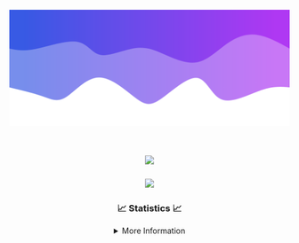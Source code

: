 ![Header](./IMG_4001.png)
<div align="center">

<h1 align="center">
  <a href="https://git.io/typing-svg">
    <img src="https://readme-typing-svg.herokuapp.com/?lines=Welcome+to+my+profile!+👋;JavaScript+developer.;&center=true&size=25">
  </a>
</h1>

<p align="center">
  <img src="https://lanyard.cnrad.dev/api/624702585596805130" />
</p>

### 📈 Statistics 📈
<details>
    <summary>More Information</summary>
    <br/>

<!--START_SECTION:waka-->
![Code Time](http://img.shields.io/badge/Code%20Time-26%20hrs%2043%20mins-blue)

![Profile Views](http://img.shields.io/badge/Profile%20Views-1-blue)

**🐱 My GitHub Data** 

> 📦 1.6 kB Used in GitHub's Storage 
 > 
> 🏆 19 Contributions in the Year 2023
 > 
> 🚫 Not Opted to Hire
 > 
> 📜 5 Public Repositories 
 > 
> 🔑 1 Private Repositories 
 > 
**I'm a Night 🦉** 

```text
🌞 Morning                30 commits          ██░░░░░░░░░░░░░░░░░░░░░░░   08.17 % 
🌆 Daytime                147 commits         ██████████░░░░░░░░░░░░░░░   40.05 % 
🌃 Evening                164 commits         ███████████░░░░░░░░░░░░░░   44.69 % 
🌙 Night                  26 commits          ██░░░░░░░░░░░░░░░░░░░░░░░   07.08 % 
```
📅 **I'm Most Productive on Sunday** 

```text
Monday                   39 commits          ███░░░░░░░░░░░░░░░░░░░░░░   10.63 % 
Tuesday                  66 commits          ████░░░░░░░░░░░░░░░░░░░░░   17.98 % 
Wednesday                75 commits          █████░░░░░░░░░░░░░░░░░░░░   20.44 % 
Thursday                 47 commits          ███░░░░░░░░░░░░░░░░░░░░░░   12.81 % 
Friday                   45 commits          ███░░░░░░░░░░░░░░░░░░░░░░   12.26 % 
Saturday                 19 commits          █░░░░░░░░░░░░░░░░░░░░░░░░   05.18 % 
Sunday                   76 commits          █████░░░░░░░░░░░░░░░░░░░░   20.71 % 
```


📊 **This Week I Spent My Time On** 

```text
🕑︎ Time Zone: America/New_York

💬 Programming Languages: 
Java                     10 hrs 18 mins      ████████████████████░░░░░   80.31 % 
XML                      1 hr 58 mins        ████░░░░░░░░░░░░░░░░░░░░░   15.42 % 
GitIgnore file           14 mins             ░░░░░░░░░░░░░░░░░░░░░░░░░   01.93 % 
YAML                     9 mins              ░░░░░░░░░░░░░░░░░░░░░░░░░   01.28 % 
Kotlin                   3 mins              ░░░░░░░░░░░░░░░░░░░░░░░░░   00.40 % 

🔥 Editors: 
IntelliJ                 12 hrs 50 mins      █████████████████████████   100.00 % 

🐱‍💻 Projects: 
Platinum                 3 hrs 3 mins        ██████░░░░░░░░░░░░░░░░░░░   23.87 % 
Sacred Sources 2.0       1 hr 34 mins        ███░░░░░░░░░░░░░░░░░░░░░░   12.20 % 
Oxygen-master            1 hr 30 mins        ███░░░░░░░░░░░░░░░░░░░░░░   11.79 % 
sKitmap                  1 hr 22 mins        ███░░░░░░░░░░░░░░░░░░░░░░   10.69 % 
Xenon-master             1 hr                ██░░░░░░░░░░░░░░░░░░░░░░░   07.92 % 

💻 Operating System: 
Windows                  12 hrs 50 mins      █████████████████████████   100.00 % 
```

**I Mostly Code in Java** 

```text
Java                     19 repos            ███████████████████████░░   90.48 % 
JavaScript               1 repo              █░░░░░░░░░░░░░░░░░░░░░░░░   04.76 % 
C++                      1 repo              █░░░░░░░░░░░░░░░░░░░░░░░░   04.76 % 
```



**Timeline**

![Lines of Code chart](https://raw.githubusercontent.com/DevDipin/DevDipin/main/assets/bar_graph.png)


 Last Updated on 26/12/2023 23:10:42 UTC
<!--END_SECTION:waka-->

![Footer](./IMG_4002.png)